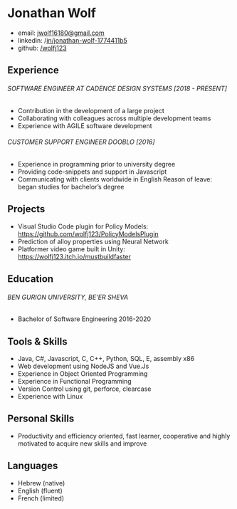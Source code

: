 # Jonathan Wolf
* email: jwolf16180@gmail.com
* linkedin: /[in/jonathan-wolf-1774411b5](https://www.linkedin.com/)
* github: [/wolfj123](https://github.com/wolfj123/)


## Experience
###### SOFTWARE ENGINEER AT CADENCE DESIGN SYSTEMS [2018 - PRESENT]
* Contribution in the development of a large project
* Collaborating with colleagues across multiple development teams
* Experience with AGILE software development


###### CUSTOMER SUPPORT ENGINEER DOOBLO [2016]
* Experience in programming prior to university degree
* Providing code-snippets and support in Javascript
* Communicating with clients worldwide in English
Reason of leave: began studies for bachelor’s degree


## Projects
* Visual Studio Code plugin for Policy Models:
https://github.com/wolfj123/PolicyModelsPlugin
* Prediction of alloy properties using Neural Network 
* Platformer video game built in Unity:
https://wolfj123.itch.io/mustbuildfaster


## Education
###### BEN GURION UNIVERSITY, BE’ER SHEVA
* Bachelor of Software Engineering
2016-2020


## Tools & Skills
* Java, C#, Javascript, C, C++, Python, SQL, E, assembly x86
* Web development using NodeJS and Vue.Js
* Experience in Object Oriented Programming
* Experience in Functional Programming
* Version Control using git, perforce, clearcase
* Experience with Linux


## Personal Skills
* Productivity and efficiency oriented, fast learner, cooperative and highly motivated to acquire new skills and improve


## Languages
* Hebrew (native)
* English (fluent)
* French (limited)

